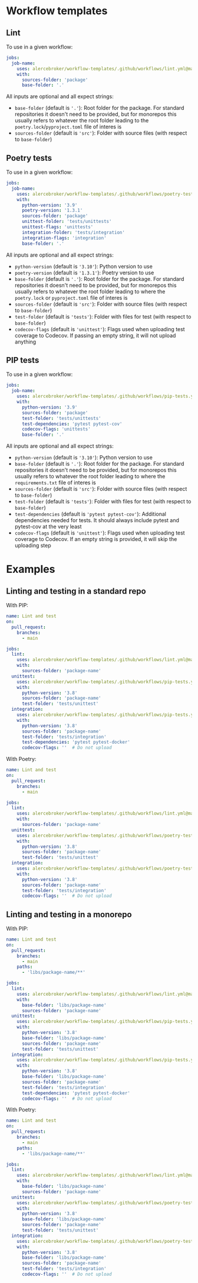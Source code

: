 # Workflow templates

## Lint

To use in a given workflow:
```yaml
jobs:
  job-name:
    uses: alercebroker/workflow-templates/.github/workflows/lint.yml@main
    with:
      sources-folder: 'package'
      base-folder: '.'
```

All inputs are optional and all expect strings:
* `base-folder` (default is `'.'`): Root folder for the package. For standard repositories it doesn't need to be provided, but for monorepos this usually refers to whatever the root folder leading to the `poetry.lock`/`pyproject.toml` file of interes is 
* `sources-folder` (default is `'src'`): Folder with source files (with respect to `base-folder`)

## Poetry tests

To use in a given workflow:
```yaml
jobs:
  job-name:
    uses: alercebroker/workflow-templates/.github/workflows/poetry-tests.yml@main
    with:
      python-version: '3.9'
      poetry-version: '1.3.1'
      sources-folder: 'package'
      unittest-folder: 'tests/unittests'
      unittest-flags: 'unittests'
      integration-folder: 'tests/integration'
      integration-flags: 'integration'
      base-folder: '.'
```

All inputs are optional and all expect strings:
* `python-version` (default is `'3.10'`): Python version to use
* `poetry-version` (default is `'1.3.1'`): Poetry version to use
* `base-folder` (default is `'.'`): Root folder for the package. For standard repositories it doesn't need to be provided, but for monorepos this usually refers to whatever the root folder leading to where the `poetry.lock` or `pyproject.toml` file of interes is 
* `sources-folder` (default is `'src'`): Folder with source files (with respect to `base-folder`)
* `test-folder` (default is `'tests'`): Folder with files for test (with respect to `base-folder`)
* `codecov-flags` (default is `'unittest'`): Flags used when uploading test coverage to Codecov. If passing an empty string, it will not upload anything


## PIP tests

To use in a given workflow:
```yaml
jobs:
  job-name:
    uses: alercebroker/workflow-templates/.github/workflows/pip-tests.yml@main
    with:
      python-version: '3.9'
      sources-folder: 'package'
      test-folder: 'tests/unittests'
      test-dependencies: 'pytest pytest-cov'
      codecov-flags: 'unittests'
      base-folder: '.'
```

All inputs are optional and all expect strings:
* `python-version` (default is `'3.10'`): Python version to use
* `base-folder` (default is `'.'`): Root folder for the package. For standard repositories it doesn't need to be provided, but for monorepos this usually refers to whatever the root folder leading to where the `requirements.txt` file of interes is 
* `sources-folder` (default is `'src'`): Folder with source files (with respect to `base-folder`)
* `test-folder` (default is `'tests'`): Folder with files for test (with respect to `base-folder`)
* `test-dependencies` (default is `'pytest pytest-cov'`): Additional dependencies needed for tests. It should always include pytest and pytest-cov at the very least
* `codecov-flags` (default is `'unittest'`): Flags used when uploading test coverage to Codecov. If an empty string is provided, it will skip the uploading step


# Examples

## Linting and testing in a standard repo

With PIP:

```yaml
name: Lint and test
on:
  pull_request:
    branches:
      - main

jobs:
  lint:
    uses: alercebroker/workflow-templates/.github/workflows/lint.yml@main
    with:
      sources-folder: 'package-name'
  unittest:
    uses: alercebroker/workflow-templates/.github/workflows/pip-tests.yml@main
    with:
      python-version: '3.8'
      sources-folder: 'package-name'
      test-folder: 'tests/unittest'
  integration:
    uses: alercebroker/workflow-templates/.github/workflows/pip-tests.yml@main
    with:
      python-version: '3.8'
      sources-folder: 'package-name'
      test-folder: 'tests/integration'
      test-dependencies: 'pytest pytest-docker'
      codecov-flags: ''  # Do not upload
```

With Poetry:

```yaml
name: Lint and test
on:
  pull_request:
    branches:
      - main

jobs:
  lint:
    uses: alercebroker/workflow-templates/.github/workflows/lint.yml@main
    with:
      sources-folder: 'package-name'
  unittest:
    uses: alercebroker/workflow-templates/.github/workflows/poetry-tests.yml@main
    with:
      python-version: '3.8'
      sources-folder: 'package-name'
      test-folder: 'tests/unittest'
  integration:
    uses: alercebroker/workflow-templates/.github/workflows/poetry-tests.yml@main
    with:
      python-version: '3.8'
      sources-folder: 'package-name'
      test-folder: 'tests/integration'
      codecov-flags: ''  # Do not upload
```

## Linting and testing in a monorepo

With PIP:

```yaml
name: Lint and test
on:
  pull_request:
    branches:
      - main
    paths:
      - 'libs/package-name/**'

jobs:
  lint:
    uses: alercebroker/workflow-templates/.github/workflows/lint.yml@main
    with:
      base-folder: 'libs/package-name'
      sources-folder: 'package-name'
  unittest:
    uses: alercebroker/workflow-templates/.github/workflows/pip-tests.yml@main
    with:
      python-version: '3.8'
      base-folder: 'libs/package-name'
      sources-folder: 'package-name'
      test-folder: 'tests/unittest'
  integration:
    uses: alercebroker/workflow-templates/.github/workflows/pip-tests.yml@main
    with:
      python-version: '3.8'
      base-folder: 'libs/package-name'
      sources-folder: 'package-name'
      test-folder: 'tests/integration'
      test-dependencies: 'pytest pytest-docker'
      codecov-flags: ''  # Do not upload
```

With Poetry:

```yaml
name: Lint and test
on:
  pull_request:
    branches:
      - main
    paths:
      - 'libs/package-name/**'

jobs:
  lint:
    uses: alercebroker/workflow-templates/.github/workflows/lint.yml@main
    with:
      base-folder: 'libs/package-name'
      sources-folder: 'package-name'
  unittest:
    uses: alercebroker/workflow-templates/.github/workflows/poetry-tests.yml@main
    with:
      python-version: '3.8'
      base-folder: 'libs/package-name'
      sources-folder: 'package-name'
      test-folder: 'tests/unittest'
  integration:
    uses: alercebroker/workflow-templates/.github/workflows/poetry-tests.yml@main
    with:
      python-version: '3.8'
      base-folder: 'libs/package-name'
      sources-folder: 'package-name'
      test-folder: 'tests/integration'
      codecov-flags: ''  # Do not upload
```
